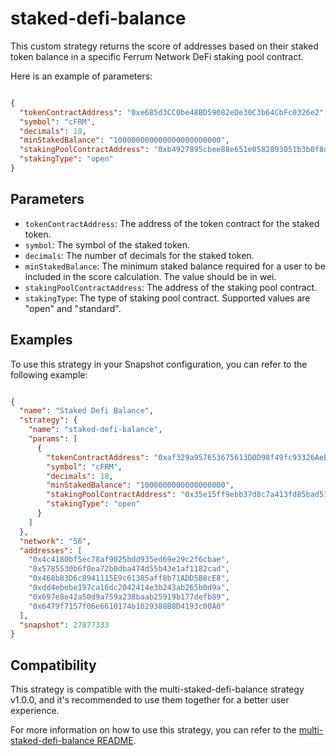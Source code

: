 staked-defi-balance
===================

This custom strategy returns the score of addresses based on their staked token balance in a specific Ferrum Network DeFi staking pool contract.

Here is an example of parameters:

```json

{
  "tokenContractAddress": "0xe685d3CC0be48BD59082eDe30C3b64CbFc0326e2",
  "symbol": "cFRM",
  "decimals": 18,
  "minStakedBalance": "100000000000000000000000",
  "stakingPoolContractAddress": "0xb4927895cbee88e651e0582893051b3b0f8d7db8",
  "stakingType": "open"
}
```

Parameters
----------

-   `tokenContractAddress`: The address of the token contract for the staked token.
-   `symbol`: The symbol of the staked token.
-   `decimals`: The number of decimals for the staked token.
-   `minStakedBalance`: The minimum staked balance required for a user to be included in the score calculation. The value should be in wei.
-   `stakingPoolContractAddress`: The address of the staking pool contract.
-   `stakingType`: The type of staking pool contract. Supported values are "open" and "standard".

Examples
--------

To use this strategy in your Snapshot configuration, you can refer to the following example:

```json

{
  "name": "Staked Defi Balance",
  "strategy": {
    "name": "staked-defi-balance",
    "params": [
      {
        "tokenContractAddress": "0xaf329a957653675613D0D98f49fc93326AeB36Fc",
        "symbol": "cFRM",
        "decimals": 18,
        "minStakedBalance": "1000000000000000000",
        "stakingPoolContractAddress": "0x35e15ff9ebb37d8c7a413fd85bad515396dc8008",
        "stakingType": "open"
      }
    ]
  },
  "network": "56",
  "addresses": [
    "0x4c4180bf5ec78af9025bdd935ed69e29c2f6cbae",
    "0x5785530b6f0ea72b0dba474d55b43e1af1182cad",
    "0x468b83D6c8941115E9c61385aff8b71ADD5B8cE8",
    "0xdd4ebebe197ca16dc2042414e3b243ab265b0d9a",
    "0x697e8e42a50d9a759a238baab25919b177defb89",
    "0x6479f7157f06e6610174b1029388B8D4193c00A0"
  ],
  "snapshot": 27877333
}
```

Compatibility
-------------

This strategy is compatible with the multi-staked-defi-balance strategy v1.0.0, and it's recommended to use them together for a better user experience.

For more information on how to use this strategy, you can refer to the [multi-staked-defi-balance README](../multi-staked-defi-balance/README.md).